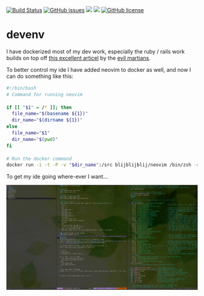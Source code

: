 [![Build Status](https://img.shields.io/endpoint.svg?url=https%3A%2F%2Factions-badge.atrox.dev%2Fblijblijblij%2Fdevenv%2Fbadge%3Fref%3Ddevelop&style=flat)](https://actions-badge.atrox.dev/blijblijblij/devenv/goto?ref=develop)
[![GitHub issues](https://img.shields.io/github/issues/blijblijblij/devenv)](https://github.com/blijblijblij/devenv/issues)
[![](https://images.microbadger.com/badges/image/blijblijblij/neovim.svg)](https://microbadger.com/images/blijblijblij/neovim "Get your own image badge on microbadger.com")
[![](https://images.microbadger.com/badges/version/blijblijblij/neovim.svg)](https://microbadger.com/images/blijblijblij/neovim "Get your own version badge on microbadger.com")
[![GitHub license](https://img.shields.io/github/license/blijblijblij/devenv)](https://github.com/blijblijblij/devenv/blob/develop/LICENSE)

# devenv
I have dockerized most of my dev work, especially the 
ruby / rails work builds on top off [this excellent articel](https://evilmartians.com/chronicles/ruby-on-whales-docker-for-ruby-rails-development) 
by the [evil martians](https://github.com/evilmartians).

To better control my ide I have added neovim to docker as
well, and now I can do something like this:

```bash
#!/bin/bash
# Command for running neovim

if [[ "$1" = /* ]]; then
  file_name="$(basename ${1})"
  dir_name="$(dirname ${1})"
else
  file_name="$1"
  dir_name="$(pwd)"
fi

# Run the docker command
docker run -i -t -P -v "$dir_name":/src blijblijblij/neovim /bin/zsh -c "cd /src; nvim $file_name"
```

To get my ide going where-ever I want...

![screenshot](img/neovim.png "screenshot")

